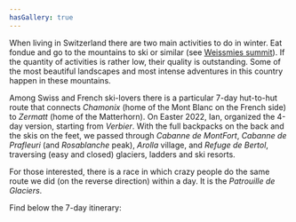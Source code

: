 ```yaml
---
hasGallery: true
---
```


When living in Switzerland there are two main activities to do in winter.
Eat fondue and go to the mountains to ski or similar (see [Weissmies summit](/project/weissmies-alpinism)). 
If the quantity of activities is rather low, their quality is outstanding. 
Some of the most beautiful landscapes and most intense adventures in this country happen in these mountains. 

Among Swiss and French ski-lovers there is a particular 7-day hut-to-hut route that connects _Chamonix_
(home of the Mont Blanc on the French side) to _Zermatt_ (home of the Matterhorn). On Easter 2022, Ian, 
organized the 4-day version, starting from _Verbier_. With the full backpacks on the back and the skis on the feet, we 
passed through _Cabanne de MontFort_, _Cabanne de Prafleuri_ (and _Rosablanche_ peak), _Arolla_ village, and _Refuge de Bertol_,
traversing (easy and closed) glaciers, ladders and ski resorts.

For those interested, there is a race in which crazy people do the same route we did (on the reverse direction)
within a day. It is the _Patrouille de Glaciers_.

Find below the 7-day itinerary:

<div class="fatmap-embed-placeholder" data-type="guidebook" data-id="30"></div>
<script defer src="https://embeds.fatmap.com/embed.js"></script>
